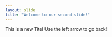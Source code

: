```yaml
---
layout: slide
title: "Welcome to our second slide!"
---
```

This is a new Titel
Use the left arrow to go back!
